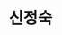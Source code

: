 ---
layout: hubs
key: Q56651606
title: 신정숙
name: 신정숙
image: 
description: 롯데그룹 신격호의 여동생
score: 2.8617216117216117e-05
degree: 4
---